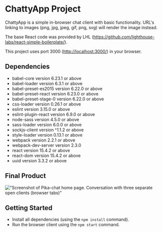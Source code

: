 # ChattyApp Project

ChattyApp is a simple in-browser chat client with basic functionality.  URL's linking to images (png, jpg, jpeg, gif, png, svg) will render the image instead.  

The base React code was provided by LHL (<https://github.com/lighthouse-labs/react-simple-boilerplate/>).

This project uses port 3000 (<http://localhost:3000/>) in your browser.

## Dependencies

- babel-core version 6.23.1 or above
- babel-loader version 6.3.1 or above
- babel-preset-es2015 version 6.22.0 or above
- babel-preset-react version 6.23.0 or above
- babel-preset-stage-0 version 6.22.0 or above
- css-loader version 0.26.1 or above
- eslint version 3.15.0 or above
- eslint-plugin-react version 6.9.0 or above
- node-sass version 4.5.0 or above
- sass-loader version 6.0.0 or above
- sockjs-client version ^1.1.2 or above
- style-loader version 0.13.1 or above
- webpack version 2.2.1 or above
- webpack-dev-server version 2.3.0
- react version 15.4.2 or above
- react-dom version 15.4.2 or above
- uuid version 3.3.2 or above

## Final Product

!["Screenshot of Pika-chat home page.  Conversation with three separate open clients (browser tabs)"](https://i.imgur.com/LRCv6Lf.jpg)

## Getting Started

- Install all dependencies (using the `npm install` command).
- Run the browser client using the `npm start` command.